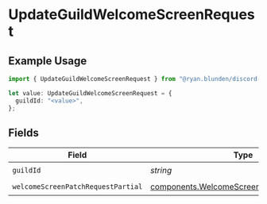 # UpdateGuildWelcomeScreenRequest

## Example Usage

```typescript
import { UpdateGuildWelcomeScreenRequest } from "@ryan.blunden/discord-sdk/models/operations";

let value: UpdateGuildWelcomeScreenRequest = {
  guildId: "<value>",
};
```

## Fields

| Field                                                                                                      | Type                                                                                                       | Required                                                                                                   | Description                                                                                                |
| ---------------------------------------------------------------------------------------------------------- | ---------------------------------------------------------------------------------------------------------- | ---------------------------------------------------------------------------------------------------------- | ---------------------------------------------------------------------------------------------------------- |
| `guildId`                                                                                                  | *string*                                                                                                   | :heavy_check_mark:                                                                                         | N/A                                                                                                        |
| `welcomeScreenPatchRequestPartial`                                                                         | [components.WelcomeScreenPatchRequestPartial](../../models/components/welcomescreenpatchrequestpartial.md) | :heavy_check_mark:                                                                                         | N/A                                                                                                        |